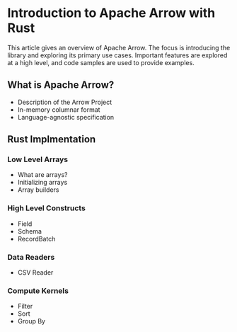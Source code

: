 # Introduction to Apache Arrow with Rust

This article gives an overview of Apache Arrow. The focus is introducing the library and exploring its primary use cases. Important features are explored at a high level, and code samples are used to provide examples.

## What is Apache Arrow?

- Description of the Arrow Project
- In-memory columnar format
- Language-agnostic specification

## Rust Implmentation

### Low Level Arrays

- What are arrays?
- Initializing arrays
- Array builders

### High Level Constructs

- Field
- Schema
- RecordBatch

### Data Readers

- CSV Reader

### Compute Kernels

- Filter
- Sort
- Group By
